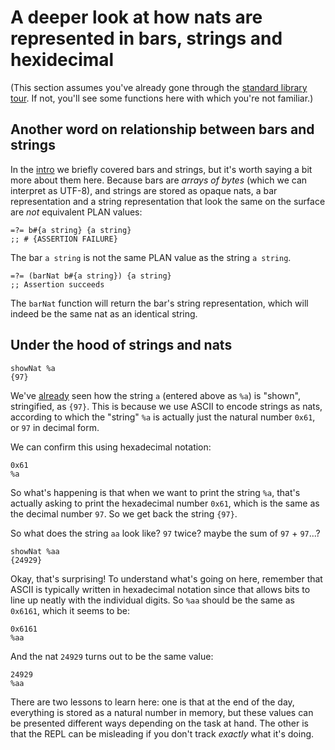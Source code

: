 # A deeper look at how nats are represented in bars, strings and hexidecimal

(This section assumes you've already gone through the [standard library tour](/sire/standard-library.md). If not, you'll see some functions here with which you're not familiar.)

## Another word on relationship between bars and strings

In the [intro](/sire/intro.md) we briefly covered bars and strings, but it's worth saying a bit more about them here. Because bars are _arrays of bytes_ (which we can interpret as UTF-8), and strings are stored as opaque nats, a bar representation and a string representation that look the same on the surface are _not_ equivalent PLAN values:

```sire
=?= b#{a string} {a string}
;; # {ASSERTION FAILURE}
```

The bar `a string` is not the same PLAN value as the string `a string`.

```sire
=?= (barNat b#{a string}) {a string}
;; Assertion succeeds
```

The `barNat` function will return the bar's string representation, which will indeed be the same nat as an identical string.

## Under the hood of strings and nats

```sire
showNat %a
{97}
```

We've [already](sire/intro.md) seen how the string `a` (entered above as `%a`) is "shown", stringified, as `{97}`. This is because we use ASCII to encode strings as nats, according to which the "string" `%a` is actually just the natural number `0x61`, or `97` in decimal form.

We can confirm this using hexadecimal notation:
```sire
0x61
%a
```

So what's happening is that when we want to print the string `%a`, that's actually asking to print the hexadecimal number `0x61`, which is the same as the decimal number `97`. So we get back the string `{97}`.


So what does the string `aa` look like? `97` twice? maybe the sum of `97` + `97`...?

```sire
showNat %aa
{24929}
```

Okay, that's surprising! To understand what's going on here, remember that ASCII is typically written in hexadecimal notation since that allows bits to line up neatly with the individual digits. So `%aa` should be the same as `0x6161`, which it seems to be:

```sire
0x6161
%aa
```

And the nat `24929` turns out to be the same value:

```sire
24929
%aa
```

There are two lessons to learn here: one is that at the end of the day, everything is stored as a natural number in memory, but these values can be presented different ways depending on the task at hand. The other is that the REPL can be misleading if you don't track _exactly_ what it's doing.
